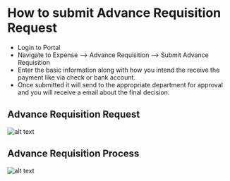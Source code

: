 How to submit Advance Requisition Request
==========
 - Login to Portal
 - Navigate to Expense --> Advance Requisition --> Submit Advance Requisition 
 - Enter the basic information along with how you intend the receive the payment like via check or bank account.
 - Once submitted it will send to the appropriate department for approval and you will receive a email about the final decision.

Advance Requisition  Request
----
![alt text](../../images/expense/submit-advance-request-form.png "Advance Requisition")

Advance Requisition Process
----
![alt text](../../images/expense/advance-form.png "Advance Requisition")


